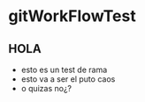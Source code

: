 # gitWorkFlowTest
## HOLA
 - esto es un test de rama
- esto va a ser el  puto caos
 - o quizas no¿?
